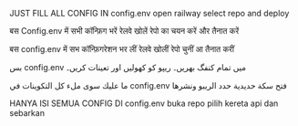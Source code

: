 JUST FILL ALL CONFIG IN config.env
open railway select repo and deploy 



बस Config.env में सभी कॉन्फ़िग भरें
रेलवे खोलें रेपो का चयन करें और तैनात करें



बस config.env में सभ कॉन्फ़िगरेशन भर लीं
रेलवे खोलीं रेपो चुनीं आ तैनात करीं


بس config.env میں تمام کنفگ بھریں۔
ریپو کو کھولیں اور تعینات کریں۔



ما عليك سوى ملء كل التكوينات في config.env
فتح سكة حديدية حدد الريبو ونشرها




HANYA ISI SEMUA CONFIG DI config.env
buka repo pilih kereta api dan sebarkan
